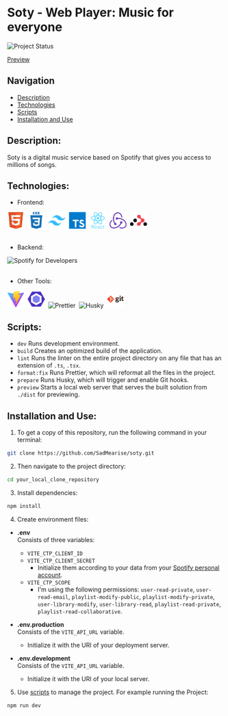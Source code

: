 # Soty - Web Player: Music for everyone

![Project Status](https://img.shields.io/badge/status-finished-brightgreen.svg)

[Preview](https://sadmearise.github.io/soty/)

## Navigation

- [Description](#description)
- [Technologies](#technologies)
- [Scripts](#scripts)
- [Installation and Use](#installation-and-use)

## Description:

Soty is a digital music service based on Spotify that gives you access to millions of songs.

## Technologies:

- Frontend:

<div>
  <img src="https://github.com/devicons/devicon/blob/master/icons/html5/html5-original.svg" title="HTML5" alt="HTML" width="40" height="40"/>&nbsp;
  <img src="https://github.com/devicons/devicon/blob/master/icons/css3/css3-plain-wordmark.svg"  title="CSS3" alt="CSS" width="40" height="40"/>&nbsp;
  <img src="https://github.com/devicons/devicon/blob/master/icons/tailwindcss/tailwindcss-original.svg" title="Tailwind CSS" alt="Tailwind CSS" width="40" height="40"/>&nbsp;
  <img src="https://github.com/devicons/devicon/blob/master/icons/typescript/typescript-original.svg" title="Typescript" alt="Typescript" width="40" height="40"/>&nbsp;
  <img src="https://github.com/devicons/devicon/blob/master/icons/react/react-original-wordmark.svg" title="React" alt="React" width="40" height="40"/>&nbsp;
  <img src="https://github.com/devicons/devicon/blob/master/icons/redux/redux-original.svg" title="Redux" alt="Redux " width="40" height="40"/>&nbsp;
  <img src="https://github.com/devicons/devicon/blob/master/icons/reactrouter/reactrouter-original.svg" title="React Router" alt="React Router" width="40" height="40"/>&nbsp;
</div>
<br>

- Backend:

<div>
  <img src="https://upload.wikimedia.org/wikipedia/commons/thumb/8/84/Spotify_icon.svg/1200px-Spotify_icon.svg.png" title="Spotify for Developers" alt="Spotify for Developers" width="40" height="40"/>&nbsp;
</div>
<br>

- Other Tools:

<div>
  <img src="https://github.com/devicons/devicon/blob/master/icons/vitejs/vitejs-original.svg" title="Vite" alt="Vite" width="40" height="40"/>&nbsp;
  <img src="https://github.com/devicons/devicon/blob/master/icons/eslint/eslint-original.svg" title="ESLint" alt="ESLint" width="40" height="40"/>&nbsp;
  <img src="https://raw.githubusercontent.com/prettier/prettier-logo/master/images/prettier-icon-light.png" title="Prettier" alt="Prettier" width="40" height="40"/>&nbsp;
  <img src="https://media.dev.to/cdn-cgi/image/width=1000,height=420,fit=cover,gravity=auto,format=auto/https%3A%2F%2Fdev-to-uploads.s3.amazonaws.com%2Fuploads%2Farticles%2Fv67mrvpgrqg19k3ifgll.png" title="Husky"  alt="Husky" width="95" height="40"/>&nbsp;
  <img src="https://github.com/devicons/devicon/blob/master/icons/git/git-original-wordmark.svg" title="Git" **alt="Git" width="40" height="40"/>
</div>

## Scripts:

- `dev` Runs development environment.
- `build` Creates an optimized build of the application.
- `lint` Runs the linter on the entire project directory on any file that has an extension of `.ts`, `.tsx`.
- `format:fix` Runs Prettier, which will reformat all the files in the project.
- `prepare` Runs Husky, which will trigger and enable Git hooks.
- `preview` Starts a local web server that serves the built solution from `./dist` for previewing.

## Installation and Use:

1. To get a copy of this repository, run the following command in your terminal:

```bash
git clone https://github.com/SadMearise/soty.git
```

2. Then navigate to the project directory:

```bash
cd your_local_clone_repository
```

3. Install dependencies:

```bash
npm install
```

4. Create environment files:
- **.env**  
  Consists of three variables:
  - `VITE_CTP_CLIENT_ID`
  - `VITE_CTP_CLIENT_SECRET`
    - Initialize them according to your data from your [Spotify personal account](https://developer.spotify.com/).
  - `VITE_CTP_SCOPE`
    - I'm using the following permissions: `user-read-private`, `user-read-email`, `playlist-modify-public`, `playlist-modify-private`, `user-library-modify`, `user-library-read`, `playlist-read-private`, `playlist-read-collaborative`.
  
- **.env.production**  
  Consists of the `VITE_API_URL` variable.  
  - Initialize it with the URI of your deployment server.

- **.env.development**  
  Consists of the `VITE_API_URL` variable.  
  - Initialize it with the URI of your local server.

5. Use [scripts](#scripts) to manage the project. For example running the Project:

```bash
npm run dev
```
